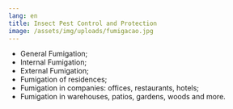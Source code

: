 ```yaml
---
lang: en
title: Insect Pest Control and Protection
image: /assets/img/uploads/fumigacao.jpg
---
```

* General Fumigation;
* Internal Fumigation;
* External Fumigation;
* Fumigation of residences;
* Fumigation in companies: offices, restaurants, hotels;
* Fumigation in warehouses, patios, gardens, woods and more.
